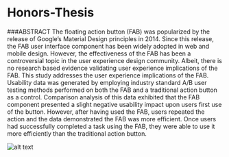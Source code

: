 # Honors-Thesis

###ABSTRACT
The floating action button (FAB) was popularized by the release of Google’s Material Design principles in 2014. Since this release, the FAB user interface component has been widely adopted in web and mobile design. However, the effectiveness of the FAB has been a controversial topic in the user experience design community. Albeit, there is no research based evidence validating user experience implications of the FAB. This study addresses the user experience implications of the FAB. Usability data was generated by employing industry standard A/B user testing methods performed on both the FAB and a traditional action button as a control. Comparison analysis of this data exhibited that the FAB component presented a slight negative usability impact upon users first use of the button. However, after having used the FAB, users repeated the action and the data demonstrated the FAB was more efficient. Once users had successfully completed a task using the FAB, they were able to use it more efficiently than the traditional action button.

![alt text](http://stevejones.io/img/projects/honors-thesis/honors-thesis.png "Floating Action Button")
